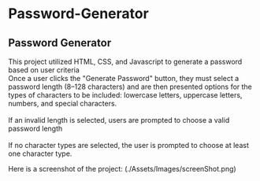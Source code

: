 # Password-Generator

## Password Generator
This project utilized HTML, CSS, and Javascript to generate a password based on user criteria<br>
Once a user clicks the "Generate Password" button, they must select a password length (8–128 characters) and are then presented options for the types of characters to be included: lowercase letters, uppercase letters, numbers, and special characters.<br>
<br>
If an invalid length is selected, users are prompted to choose a valid password length<br>
<br>
If no character types are selected, the user is prompted to choose at least one character type.<br>

Here is a screenshot of the project: (./Assets/Images/screenShot.png)
